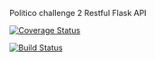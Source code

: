 Politico challenge 2 
Restful Flask API

[![Coverage Status](https://coveralls.io/repos/github/rainbowcores/politico2/badge.svg?branch=master)](https://coveralls.io/github/rainbowcores/politico2?branch=master)

[![Build Status](https://travis-ci.org/rainbowcores/politico2.svg?branch=develop)](https://travis-ci.org/rainbowcores/politico2)
